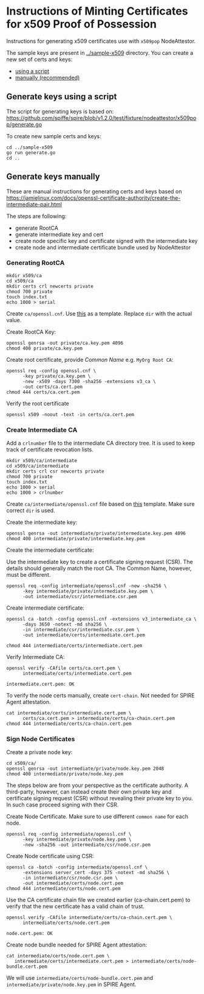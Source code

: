 # Instructions of Minting Certificates for x509 Proof of Possession
Instructions for generating x509 certificates use with
`x509pop` NodeAttestor.

The sample keys are present in [../sample-x509](../sample-x509) directory.
You can create a new set of certs and keys:
* [using a script](#generate_keys_using_a_script)
* [manually (recommended)](#generate_keys_manually)

## Generate keys using a script
The script for generating keys is based on:
https://github.com/spiffe/spire/blob/v1.2.0/test/fixture/nodeattestor/x509pop/generate.go

To create new sample certs and keys:
```console
cd ../sample-x509
go run generate.go
cd ..
```

## Generate keys manually
These are manual instructions for generating certs and keys
based on https://jamielinux.com/docs/openssl-certificate-authority/create-the-intermediate-pair.html

The steps are following:
* generate RootCA
* generate intermediate key and cert
* create node specific key and certificate signed with the intermediate key
* create node and intermediate certificate bundle used by NodeAttestor

### Generating RootCA

```console
mkdir x509/ca
cd x509/ca
mkdir certs crl newcerts private
chmod 700 private
touch index.txt
echo 1000 > serial
```
Create `ca/openssl.cnf`. Use [this](https://jamielinux.com/docs/openssl-certificate-authority/appendix/root-configuration-file.html) as a template.
Replace `dir` with the actual value.

Create RootCA Key:

```console
openssl genrsa -out private/ca.key.pem 4096
chmod 400 private/ca.key.pem
```

Create root certificate, provide *Common Name* e.g. `MyOrg Root CA`:

```console
openssl req -config openssl.cnf \
      -key private/ca.key.pem \
      -new -x509 -days 7300 -sha256 -extensions v3_ca \
      -out certs/ca.cert.pem
chmod 444 certs/ca.cert.pem
```

Verify the root certificate
```console
openssl x509 -noout -text -in certs/ca.cert.pem
```

### Create Intermediate CA

Add a `crlnumber` file to the intermediate CA directory tree.
It is used to keep track of certificate revocation lists.

```console
mkdir x509/ca/intermediate
cd x509/ca/intermediate
mkdir certs crl csr newcerts private
chmod 700 private
touch index.txt
echo 1000 > serial
echo 1000 > crlnumber
```

Create `ca/intermediate/openssl.cnf` file based on
[this](https://jamielinux.com/docs/openssl-certificate-authority/appendix/intermediate-configuration-file.html)
template. Make sure correct `dir` is used.

Create the intermediate key:

```console
openssl genrsa -out intermediate/private/intermediate.key.pem 4096
chmod 400 intermediate/private/intermediate.key.pem
```

Create the intermediate certificate:

Use the intermediate key to create a certificate signing request (CSR).
The details should generally match the root CA.
The Common Name, however, must be different.

```console
openssl req -config intermediate/openssl.cnf -new -sha256 \
      -key intermediate/private/intermediate.key.pem \
      -out intermediate/csr/intermediate.csr.pem
```

Create intermediate certificate:
```console
openssl ca -batch -config openssl.cnf -extensions v3_intermediate_ca \
      -days 3650 -notext -md sha256 \
      -in intermediate/csr/intermediate.csr.pem \
      -out intermediate/certs/intermediate.cert.pem

chmod 444 intermediate/certs/intermediate.cert.pem
```

Verify Intermediate CA:
```console
openssl verify -CAfile certs/ca.cert.pem \
      intermediate/certs/intermediate.cert.pem
```

`intermediate.cert.pem: OK`

To verify the node certs manually, create `cert-chain`.
Not needed for SPIRE Agent attestation.
```console
cat intermediate/certs/intermediate.cert.pem \
      certs/ca.cert.pem > intermediate/certs/ca-chain.cert.pem
chmod 444 intermediate/certs/ca-chain.cert.pem
```

### Sign Node Certificates
Create a private node key:

```console
cd x509/ca/
openssl genrsa -out intermediate/private/node.key.pem 2048
chmod 400 intermediate/private/node.key.pem
```

The steps below are from your perspective as the certificate authority.
A third-party, however, can instead create their own
private key and certificate signing request (CSR)
without revealing their private key to you.
In such case proceed signing with their CSR.

Create Node Certificate.
Make sure to use different `common name` for each node.

```console
openssl req -config intermediate/openssl.cnf \
      -key intermediate/private/node.key.pem \
      -new -sha256 -out intermediate/csr/node.csr.pem
```

Create Node certificate using CSR:
```console
openssl ca -batch -config intermediate/openssl.cnf \
      -extensions server_cert -days 375 -notext -md sha256 \
      -in intermediate/csr/node.csr.pem \
      -out intermediate/certs/node.cert.pem
chmod 444 intermediate/certs/node.cert.pem
```

Use the CA certificate chain file we created earlier (ca-chain.cert.pem)
to verify that the new certificate has a valid chain of trust.

```console
openssl verify -CAfile intermediate/certs/ca-chain.cert.pem \
      intermediate/certs/node.cert.pem
```
`node.cert.pem: OK`


Create node bundle needed for SPIRE Agent attestation:

```console
cat intermediate/certs/node.cert.pem \
   intermediate/certs/intermediate.cert.pem > intermediate/certs/node-bundle.cert.pem
```

We will use `intermediate/certs/node-bundle.cert.pem` and `intermediate/private/node.key.pem`
in SPIRE Agent.
